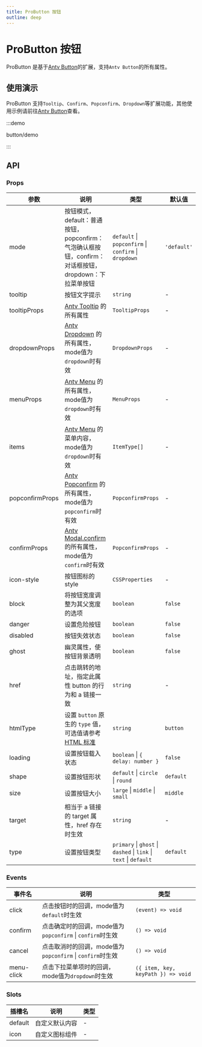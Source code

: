 ```yaml
---
title: ProButton 按钮
outline: deep
---
```


# ProButton 按钮

ProButton 是基于[Antv Button](https://www.antdv.com/components/button-cn)的扩展，支持`Antv Button`的所有属性。

## 使用演示

ProButton 支持`Tooltip`、`Confirm`、`Popconfirm`、`Dropdown`等扩展功能，其他使用示例请前往[Antv Button](https://www.antdv.com/components/button-cn)查看。

:::demo

button/demo

:::

## API

### Props

| 参数            | 说明                                                                                                                                 | 类型                                                              | 默认值      |
| --------------- | ------------------------------------------------------------------------------------------------------------------------------------ | ----------------------------------------------------------------- | ----------- |
| mode            | 按钮模式，default：普通按钮，popconfirm：气泡确认框按钮，confirm：对话框按钮，dropdown：下拉菜单按钮                                 | `default` \| `popconfirm` \| `confirm` \| `dropdown`              | `'default'` |
| tooltip         | 按钮文字提示                                                                                                                         | `string`                                                          | -           |
| tooltipProps    | [Antv Tooltip](https://www.antdv.com/components/tooltip-cn#api) 的所有属性                                                           | `TooltipProps`                                                    | -           |
| dropdownProps   | [Antv Dropdown](https://www.antdv.com/components/dropdown-cn#api) 的所有属性，mode值为`dropdown`时有效                               | `DropdownProps`                                                   | -           |
| menuProps       | [Antv Menu](https://www.antdv.com/components/menu-cn#api) 的所有属性，mode值为`dropdown`时有效                                       | `MenuProps`                                                       | -           |
| items           | [Antv Menu](https://www.antdv.com/components/menu-cn#itemtype) 的菜单内容，mode值为`dropdown`时有效                                  | `ItemType[]`                                                      | -           |
| popconfirmProps | [Antv Popconfirm](https://www.antdv.com/components/popconfirm-cn#api) 的所有属性，mode值为`popconfirm`时有效                         | `PopconfirmProps`                                                 | -           |
| confirmProps    | [Antv Modal.confirm](https://www.antdv.com/components/modal-cn#modal-method) 的所有属性，mode值为`confirm`时有效                     | `PopconfirmProps`                                                 | -           |
| icon-style      | 按钮图标的style                                                                                                                      | `CSSProperties`                                                   | -           |
| block           | 将按钮宽度调整为其父宽度的选项                                                                                                       | `boolean`                                                         | `false`     |
| danger          | 设置危险按钮                                                                                                                         | `boolean`                                                         | `false`     |
| disabled        | 按钮失效状态                                                                                                                         | `boolean`                                                         | `false`     |
| ghost           | 幽灵属性，使按钮背景透明                                                                                                             | `boolean`                                                         | `false`     |
| href            | 点击跳转的地址，指定此属性 button 的行为和 a 链接一致                                                                                | `string`                                                          | -           |
| htmlType        | 设置 `button` 原生的 `type` 值，可选值请参考 [HTML 标准](https://developer.mozilla.org/en-US/docs/Web/HTML/Element/button#attr-type) | `string`                                                          | `button`    |
| loading         | 设置按钮载入状态                                                                                                                     | `boolean` \| `{ delay: number }`                                  | `false`     |
| shape           | 设置按钮形状                                                                                                                         | `default` \| `circle` \| `round`                                  | `default`   |
| size            | 设置按钮大小                                                                                                                         | `large` \| `middle` \| `small`                                    | `middle`    |
| target          | 相当于 a 链接的 target 属性，href 存在时生效                                                                                         | `string`                                                          | -           |
| type            | 设置按钮类型                                                                                                                         | `primary` \| `ghost` \| `dashed` \| `link` \| `text` \| `default` | `default`   |

### Events

| 事件名     | 说明                                                      | 类型                               |
| ---------- | --------------------------------------------------------- | ---------------------------------- |
| click      | 点击按钮时的回调，mode值为`default`时生效                 | `(event) => void	`                  |
| confirm    | 点击确定时的回调，mode值为`popconfirm` \| `confirm`时生效 | `() => void	`                       |
| cancel     | 点击取消时的回调，mode值为`popconfirm` \| `confirm`时生效 | `() => void	`                       |
| menu-click | 点击下拉菜单项时的回调，mode值为`dropdown`时生效          | `({ item, key, keyPath }) => void	` |

### Slots

| 插槽名  | 说明           | 类型 |
| ------- | -------------- | ---- |
| default | 自定义默认内容 | -    |
| icon    | 自定义图标组件 | -    |
